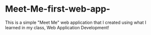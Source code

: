 # Meet-Me-first-web-app-
This is a simple "Meet Me" web application that I created using what I learned in my class, Web Application Development! 
